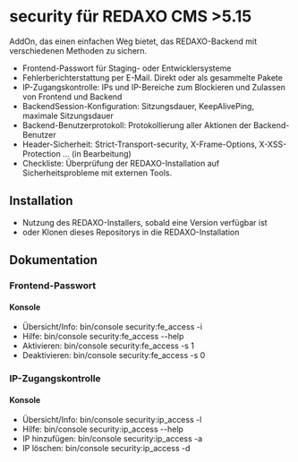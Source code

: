 # security für REDAXO CMS >5.15

AddOn, das einen einfachen Weg bietet, das REDAXO-Backend mit verschiedenen Methoden zu sichern.

* Frontend-Passwort für Staging- oder Entwicklersysteme
* Fehlerberichterstattung per E-Mail. Direkt oder als gesammelte Pakete
* IP-Zugangskontrolle: IPs und IP-Bereiche zum Blockieren und Zulassen von Frontend und Backend
* BackendSession-Konfiguration: Sitzungsdauer, KeepAlivePing, maximale Sitzungsdauer
* Backend-Benutzerprotokoll: Protokollierung aller Aktionen der Backend-Benutzer
* Header-Sicherheit: Strict-Transport-security, X-Frame-Options, X-XSS-Protection ... (in Bearbeitung)
* Checkliste: Überprüfung der REDAXO-Installation auf Sicherheitsprobleme mit externen Tools.

## Installation

* Nutzung des REDAXO-Installers, sobald eine Version verfügbar ist
* oder Klonen dieses Repositorys in die REDAXO-Installation

## Dokumentation

### Frontend-Passwort

#### Konsole

* Übersicht/Info: bin/console security:fe_access -i
* Hilfe: bin/console security:fe_access --help
* Aktivieren: bin/console security:fe_access -s 1
* Deaktivieren: bin/console security:fe_access -s 0

### IP-Zugangskontrolle

#### Konsole

* Übersicht/Info: bin/console security:ip_access -l
* Hilfe: bin/console security:ip_access --help
* IP hinzufügen: bin/console security:ip_access -a
* IP löschen: bin/console security:ip_access -d
